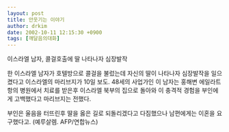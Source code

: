```yaml
---
layout: post
title: 안웃기는 이야기
author: drkim
date: 2002-10-11 12:15:30 +0900
tags: [깨달음의대화]
---
```

이스라엘 남자, 콜걸호출에 딸 나타나자 심장발작
  

  
한 이스라엘 남자가 호텔방으로 콜걸을 불렀는데 자신의 딸이 나타나자 심장발작을 일으켰다고 이스라엘의 마리브지가 10일 보도. 48세의 사업가인 이 남자는 홍해변 에일라트항의 병원에서 치료를 받은후 이스라엘 북부의 집으로 돌아와 이 충격적 경험을 부인에게 고백했다고 마리브지는 전했다.
  

  
부인은 울음을 터뜨린후 딸을 옳은 길로 되돌리겠다고 다짐했으나 남편에게는 이혼을 요구했다고. (예루살렘. AFP/연합뉴스)